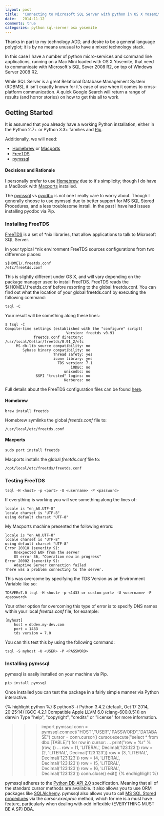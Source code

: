 ```yaml
---
layout: post
title:  "Connecting to Microsoft SQL Server with python in OS X Yosemite"
date:   2014-11-12
comments: true
categories: python sql-server osx yosemite
---
```


Thanks in part to my technology ADD, and desire to be a general language polyglot; it is by no means unusual to have a mixed technology stack.

In this case I have a number of python micro-services and command line applications, running on a Mac Mini loaded with OS X Yosemite, that need to communicate with Microsoft's SQL Sever 2008 R2, on top of Windows Server 2008 R2.

While SQL Server is a great Relational Database Management System (RDBMS), it isn't exactly known for it's ease of use when it comes to cross-platform communication. A quick Google Search will return a range of results (and horror stories) on how to get this all to work. 

## Getting Started
It is assumed that you already have a working Python installation, either in the Python 2.7+ or Python 3.3+ families and [Pip](https://pypi.python.org/pypi/pip). 

Additionally, we will need: 

- [Homebrew](http://brew.sh/) or [Macports](https://www.macports.org/)
- [FreeTDS](http://www.freetds.org/)
- [pymssql](http://pymssql.org/en/latest/)

#### Decisions and Rationale
I personally prefer to use [Homebrew](http://brew.sh/) due to it's simplicity; though I do have a MacBook with [Macports](https://www.macports.org/) installed.

The [pymssql](http://pymssql.org/en/latest/) vs [pyodbc](https://code.google.com/p/pyodbc/) is not one I really care to worry about. Though I generally choose to use pymssql due to better support for MS SQL Stored Procedures, and a less troublesome install. In the past I have had issues installing pyodbc via Pip.

### Installing FreeTDS
[FreeTDS](http://www.freetds.org/) is a set of *nix libraries, that allow applications to talk to Microsoft SQL Server.

In your typical *nix environment FreeTDS sources configurations from two difference places:

    ${HOME}/.freetds.conf
    /etc/freetds.conf

This is slightly different under OS X, and will vary depending on the package manager used to install FreeTDS. FreeTDS reads the ${HOME}/.freetds.conf before resorting to the global freetds.conf. You can find out what the location of your global freetds.conf by executing the following command:

    tsql -C

Your result will be something along these lines:

    $ tsql -C
    Compile-time settings (established with the "configure" script)
                                Version: freetds v0.91
                 freetds.conf directory: /usr/local/Cellar/freetds/0.91_2/etc
         MS db-lib source compatibility: no
            Sybase binary compatibility: no
                          Thread safety: yes
                          iconv library: yes
                            TDS version: 7.1
                                  iODBC: no
                               unixodbc: no
                  SSPI "trusted" logins: no
                               Kerberos: no


Full details about the FreeTDS configuration files can be found [here](http://www.freetds.org/userguide/freetdsconf.htm).

#### Homebrew

    brew install freetds

Homebrew symlinks the global *freetds.conf* file to:

    /usr/local/etc/freetds.conf

#### Macports

    sudo port install freetds

Macports installs the global *freetds.conf* file to:

    /opt/local/etc/freetds/freetds.conf

### Testing FreeTDS

    tsql -H <host> -p <port> -U <username> -P <password>

If everything is working you will see something along the lines of:

    locale is "en_AU.UTF-8"
    locale charset is "UTF-8"
    using default charset "UTF-8"

My Macports machine presented the following errors:

    locale is "en_AU.UTF-8"
    locale charset is "UTF-8"
    using default charset "UTF-8"
    Error 20018 (severity 9):
        Unexpected EOF from the server
        OS error 36, "Operation now in progress"
    Error 20002 (severity 9):
        Adaptive Server connection failed
    There was a problem connecting to the server.


This was overcome by specifying the TDS Version as an Environment Variable like so:

    TDSVER=7.0 tsql -H <host> -p <1433 or custom port> -U <username> -P <password>

Your other option for overcoming this type of error is to specify DNS names within your local *freetds.conf* file, for example:

    [myhost]
    	host = dbdev.my-dev.com
    	port = 1433
    	tds version = 7.0

You can this test this by using the following command:

    tsql -S myhost -U <USER> -P <PASSWORD>

### Installing pymssql
pymssql is easily installed on your machine via Pip. 

    pip install pymssql

Once installed you can test the package in a fairly simple manner via Python interactive. 

{% highlight python %}
$ python3 -i
Python 3.4.2 (default, Oct 17 2014, 20:25:14) 
[GCC 4.2.1 Compatible Apple LLVM 6.0 (clang-600.0.51)] on darwin
Type "help", "copyright", "credits" or "license" for more information.
>>> import pymssql
>>> conn = pymssql.connect("HOST","USER","PASSWORD","DATABASE")
>>> cursor = conn.cursor()
>>> cursor.execute("select * from dbo.[TABLE]")
>>> for row in cursor:
...     print("row = %r" % (row, ))
... 
row = (1, 'LITERAL', Decimal('123.123'))
row = (2, 'LITERAL', Decimal('123.123'))
row = (3, 'LITERAL', Decimal('123.123'))
row = (4, 'LITERAL', Decimal('123.123'))
row = (5, 'LITERAL', Decimal('123.123'))
row = (6, 'LITERAL', Decimal('123.123'))
>>> conn.close()
>>> exit()
{% endhighlight %}

pymssql adheres to the [Python DB-API 2.0](http://legacy.python.org/dev/peps/pep-0249/) specification. Meaning that all of the standard cursor methods are available. It also allows you to use ORM packages like [SQLAlchemy](http://docs.sqlalchemy.org/en/rel_0_9/dialects/mssql.html#module-sqlalchemy.dialects.mssql.pymssql). pymssql also allows you to call [MS SQL Stored procedures](http://pymssql.org/en/latest/pymssql_examples.html#calling-stored-procedures) via the *cursor.execproc* method, which for me is a must have feature, particularly when dealing with odd inflexible (EVERYTHING MUST BE A SP) DBA. 

